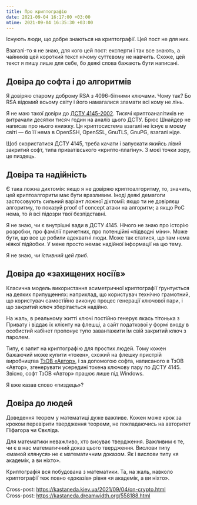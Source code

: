 ```yaml
---
title: Про криптографію
date: 2021-09-04 16:17:00 +03:00
mtime: 2021-09-04 16:35:30 +03:00
---
```


Існують люди, що добре знаються на криптографії. Цей пост не для них.

Взагалі-то я не знаю, для кого цей пост: експерти і так все знають, а чайників цей короткий текст нічому суттєвому не навчить. Схоже, цей текст я пишу лише для себе, бо деякі слова бажають бути написані.


Довіра до софта і до алгоритмів
-------------------------------

Я довіряю старому доброму RSA з 4096-бітними ключами. Чому так? Бо RSA відомий всьому світу і його намагалися зламати всі кому не лінь.

Я не маю такої довіри до [ДСТУ 4145-2002][1]. Тисячі криптоаналітиків не витрачали десятки тисяч годин на аналіз цього ДСТУ. Брюс Шнайдер не написав про нього книжку. Ця криптосистема взагалі не існує в моєму світі — бо її нема в OpenSSH, OpenSSL, GnuTLS, GnuPG, взагалі ніде.

Щоб скористатися ДСТУ 4145, треба качати і запускати якийсь лівий закритий софт, типа приватівського «крипто-плагіну». З моєї точки зору, це пиздець.


Довіра та надійність
--------------------

Є така ложна дихтомія: якщо я не довіряю криптоалгоритму, то, значить, цей криптоалгоритм має бути вразливим. Іноді деякі демагоги застосовують сильний варіант ложної діхтомії: якщо ти не довіряєш алгоритму, то показуй proof of concept атаки на алгоритм; а якщо PoC нема, то й всі підозри твої безпідставні.

Я не знаю, чи є внутрішні вади в ДСТУ 4145. Нічого не знаю про історію розробки, про фамілії причетних, про потенційні «підводні міни». Може бути, що все це робили адекватні люди. Може так статися, що там нема ніякої підйобки. У мене просто немає надійної інформації на цю тему.

Я не знаю, _чи їстивний цей гриб._


Довіра до «захищених носіїв»
----------------------------

Класична модель використання асиметричної криптографії ґрунтується на деяких припущеннях: наприклад, що користувач технічно грамотний, що користувач самостійно виконує процес генерації ключової пари, і що закритий ключ зберігається надійно.

На жаль, в реальному житті ключі постійно генерує якась тітонька з Привату і віддає їх клієнту на флешці, а сайт податкової у формі входу в особистий кабінет пропонує тупо завантажити їм свій закритий ключ з паролем.

Типу, є запит на криптографію для простих людей. Тому кожен бажаючий може купити «токен», схожий на флешку пристрій виробництва [ТзОВ «Автор»][2], і за допомогою софта, написаного в ТзОВ «Автор», згенерувати усередині токена ключову пару по ДСТУ 4145. Звісно, софт ТзОВ «Автор» працює лише під Windows.

Я вже казав слово «пиздець»?


Довіра до людей
---------------

Доведення теорем у математиці дуже важливе. Кожен може крок за кроком перевірити твердження теореми, не покладаючись на авторитет Піфагора чи Євкліда.

Для математики неважливо, хто висуває твердження. Важливим є те, чи є в нас математичний доказ цього твердження. Вислови типу «мамой клянуся» не є математичним доказом. Як і вислови типу «я академік, а ви ніхто».

Криптографія вся побудована з математики. Та, на жаль, навколо криптографії теж повно «доказів» рівня «я академік, а ви ніхто».


Cross-post: <https://kastaneda.kiev.ua/2021/09/04/on-crypto.html><br>
Cross-post: <https://kastaneda.dreamwidth.org/558188.html>

[1]: https://uk.wikipedia.org/wiki/%D0%94%D0%A1%D0%A2%D0%A3_4145-2002
[2]: https://www.avtor.ua/
